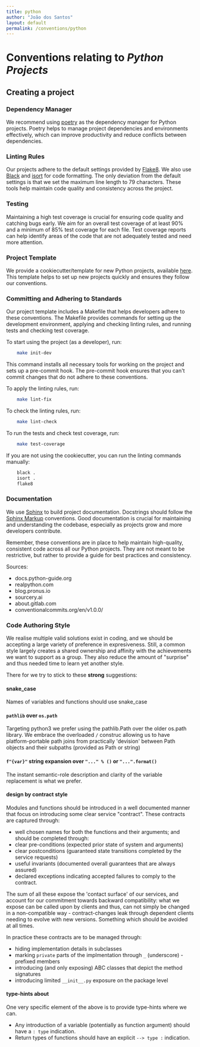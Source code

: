 ```yaml
---
title: python
author: "João dos Santos"
layout: default
permalink: /conventions/python
---
```


# Conventions relating to _Python Projects_

## Creating a project


### Dependency Manager <a name="dependency-manager"></a>

We recommend using [poetry](https://python-poetry.org/docs/) as the dependency manager for Python projects. Poetry helps to manage project dependencies and environments effectively, which can improve productivity and reduce conflicts between dependencies.

### Linting Rules <a name="linting-rules"></a>

Our projects adhere to the default settings provided by [Flake8](https://github.com/PyCQA/flake8).
We also use [Black](https://github.com/psf/black) and [isort](https://github.com/PyCQA/isort) for code formatting.
The only deviation from the default settings is that we set the maximum line length to 79 characters. These tools help maintain code quality and consistency across the project.

### Testing <a name="testing"></a>

Maintaining a high test coverage is crucial for ensuring code quality and catching bugs early. We aim for an overall test coverage of at least 90% and a minimum of 85% test coverage for each file. Test coverage reports can help identify areas of the code that are not adequately tested and need more attention.

### Project Template <a name="project-template"></a>

We provide a cookiecutter/template for new Python projects, available [here](https://github.com/vliz-be-opsci/cookiecutter-py-module).
This template helps to set up new projects quickly and ensures they follow our conventions.


### Committing and Adhering to Standards <a name="contribuiting"></a>

Our project template includes a Makefile that helps developers adhere to these conventions. The Makefile provides commands for setting up the development environment, applying and checking linting rules, and running tests and checking test coverage.

To start using the project (as a developer), run:

```bash
    make init-dev
```

This command installs all necessary tools for working on the project and sets up a pre-commit hook.
The pre-commit hook ensures that you can't commit changes that do not adhere to these conventions.

To apply the linting rules, run:

```bash
    make lint-fix
```

To check the linting rules, run:

```bash
    make lint-check
```

To run the tests and check test coverage, run:

```bash
    make test-coverage
```

If you are not using the cookiecutter, you can run the linting commands manually:
```bash
    black .
    isort .
    flake8
```

### Documentation <a name="documentation"></a>

We use [Sphinx](https://www.sphinx-doc.org/en/master/) to build project documentation. Docstrings should follow the [Sphinx Markup](https://www.sphinx-doc.org/en/master/usage/restructuredtext/domains.html#python-signatures) conventions. Good documentation is crucial for maintaining and understanding the codebase, especially as projects grow and more developers contribute.

Remember, these conventions are in place to help maintain high-quality, consistent code across all our Python projects. They are not meant to be restrictive, but rather to provide a guide for best practices and consistency.

Sources:
- docs.python-guide.org
-    realpython.com
-    blog.pronus.io
-    sourcery.ai
-    about.gitlab.com
-    conventionalcommits.org/en/v1.0.0/


### Code Authoring Style

We realise multiple valid solutions exist in coding, and we should be accepting a large variety of preference in expresiveness.  Still, a common style largely creates a shared ownership and affinity with the achievements we want to support as a group.  They also reduce the amount of "surprise" and thus needed time to learn yet another style.

There for we try to stick to these **strong** suggestions:

#### snake_case 

Names of variables and functions should use snake_case


#### `pathlib` over `os.path`

Targeting python3 we prefer using the pathlib.Path over the older os.path library.  We embrace the overloaded `/` construc allowing us to have platform-portable path joins from practically 'devision' between Path objects and their subpaths (provided as Path or string) 

#### `f"{var}"` string expansion over `"..." % ()` or `"...".format()` 

The instant semantic-role description and clarity of the variable replacement is what we prefer.

#### design by contract style

Modules and functions should be introduced in a well documented manner that focus on introducing some clear service "contract".  These contracts are captured through:
* well chosen names for both the functions and their arguments; and should be completed through:
* clear pre-conditions (expected prior state of system and arguments)
* clear postconditions (guaranteed state transitions completed by the service requests)
* useful invariants (documented overall guarantees that are always assured)
* declared exceptions indicating accepted failures to comply to the contract.

The sum of all these expose the 'contact surface' of our services, and account for our commitment towards backward compatibility: what we expose can be called upon by clients and thus, can not simply be changed in a non-compatible way - contract-changes leak through dependent clients needing to evolve with new versions.  Something which should be avoided at all times.

In practice these contracts are to be managed through:
* hiding implementation details in subclasses
* marking `private` parts of the implmentation through `_` (underscore) -prefixed members
* introducing (and only exposing) ABC classes that depict the method signatures
* introducing limited `__init__.py` exposure on the package level


#### type-hints about

One very specific element of the above is to provide type-hints where we can.
* Any introduction of a variable (potentially as function argument) should have a `: type` indication.
* Return types of functions should have an explicit `--> type :` indication.
